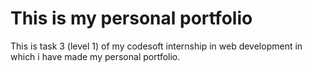 # This is my personal portfolio
 This is task 3 (level 1) of my codesoft internship in web development in which i have made my personal portfolio.